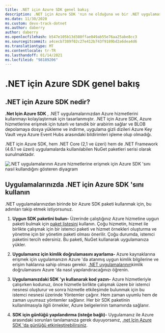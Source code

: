 ```yaml
---
title: .NET için Azure SDK genel bakış
description: .NET için Azure SDK 'nın ne olduğuna ve bir .NET uygulamasında SDK 'Yı kullanmak için temel adımlara genel bakış sağlar
ms.date: 11/30/2020
ms.custom: devx-track-dotnet
ms.author: daberry
author: daberry
ms.openlocfilehash: b547e105b13d380ffae049ab55e76aa25abe8cc3
ms.sourcegitcommit: a4cecb7389f02c27e412b743f9189bd2a6dea4d6
ms.translationtype: MT
ms.contentlocale: tr-TR
ms.lasthandoff: 01/14/2021
ms.locfileid: "98189206"
---
```

# <a name="azure-sdk-for-net-overview"></a>.NET için Azure SDK genel bakış

## <a name="what-is-the-azure-sdk-for-net"></a>.NET için Azure SDK nedir?

**.Net Için Azure SDK** , .NET uygulamalarınızdan Azure hizmetlerini kullanmayı kolaylaştırmak için tasarlanmıştır.  .NET için Azure SDK, Azure hizmetlerine erişmek için tutarlı ve tanıdık bir arabirim sağlar ve BLOB depolamaya dosya yükleme ve indirme, uygulama gizli dizileri Azure Key Vault veya Azure Event Hubs arasındaki bildirimleri işleme olup olmadığı.  

.NET için Azure SDK, hem .NET Core (2,1 ve üzeri) hem de .NET Framework (4.6.1 ve üzeri) uygulamalarda kullanılabilen NuGet paketleri serisi olarak sunulmaktadır.

![.NET uygulamalarının Azure hizmetlerine erişmek için Azure SDK 'sını nasıl kullandığını gösteren diyagram](./media/azure-sdk-for-dotnet-overview.png)

## <a name="use-the-azure-sdk-for-net-in-your-applications"></a>Uygulamalarınızda .NET için Azure SDK 'sını kullanın

.NET uygulamalarınızdan birinde bir Azure SDK paketi kullanmak için, bu adımları takip etmek istiyorsunuz.

1. **Uygun SDK paketini bulun-** Üzerinde çalıştığınız Azure hizmetine uygun paketi bulmak için [paket listesini](../packages.md) kullanın.  Çoğu hizmetin, hizmet ile birlikte çalışmak için bir istemci paketi ve hizmet örnekleri oluşturma ve yönetme için bir yönetim paketi olması önerilir.  Çoğu durumda, istemci paketini tercih edersiniz.  Bu paketi, NuGet kullanarak uygulamanıza yükler.

2. **Uygulamanız için kimlik doğrulamasını ayarlama-** Azure kaynaklarına erişmek için uygulamanızın Azure 'da atanmış uygun kimlik bilgilerine ve erişim haklarına sahip olması gerekir.  [.NET uygulamalarının](../authentication.md)kimlik doğrulamasını Azure 'da nasıl yapılandıracağınızı öğrenin.

3. **Uygulamanızdaki SDK 'yı kullanarak kod yazın-** Azure hizmetleriyle çalışırken kodunuz, önce hizmetle birlikte çalışmak üzere bir istemci nesnesi oluşturur ve sonra hizmetle etkileşimde bulunmak için bu istemci nesnesi üzerinde Yöntemler çağırır.  Hem zaman uyumlu hem de zaman uyumsuz yöntemler sağlanır.  Her bir SDK paketinin kullanılmasıyla ilgili örnekler, Azure belgelerinin tamamında sağlanır.

4. **SDK için günlüğü yapılandırma (isteğe bağlı)-** Uygulamanız ile Azure arasındaki sorunları tanılamanıza gerek duyuyorsanız, [.net Için Azure SDK 'da günlüğü etkinleştirebilirsiniz](../logging.md).
